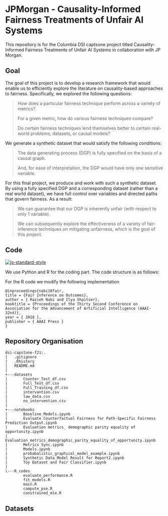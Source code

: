 # JPMorgan - Causality-Informed Fairness Treatments of Unfair AI Systems 

This repository is for the Columbia DSI captsone project titled Causality-Informed Fairness Treatments of Unfair AI Systems in collaboration with JP Morgan.

## Goal

The goal of this project is to develop a research framework that would enable us to efficiently explore the literature on causality-based approaches to fairness. Specifically, we explored the following questions:

>How does a particular fairness technique perform across a variety of metrics?.
>
>For a given metric, how do various fairness techniques compare?
>
>Do certain fairness techniques lend themselves better to certain real-world problems, datasets, or causal models?

We  generate a synthetic dataset that would satisfy the following conditions:
>The data generating process (DGP) is fully specified on the basis of a causal graph.
> 
>And, for ease of interpretation, the DGP would have only one sensitive variable.

For this final project, we produce and work with such a synthetic dataset. By using a fully specified DGP and a corresponding dataset (rather than a real world dataset), we have full control over variables and directed paths that govern fairness. As a result: 


>We can guarantee that our DGP is inherently unfair (with respect to only 1 variable).
>
>We can subsequently explore the effectiveness of a variety of fair-inference techniques on mitigating unfairness, which is the goal of this project. 


## Code 
[![js-standard-style](https://img.shields.io/badge/code%20style-standard-brightgreen.svg?style=flat)](https://github.com/feross/standard)


We use Python and R for the coding part. The code structure is as follows:

For the R code we modify the following implementation
```
@inproceedings{nabi18fair,
title = {Fair Inference on Outcomes},
author = { Razieh Nabi and Ilya Shpitser},
booktitle = {Proceedings of the Thirty Second Conference on Association for the Advancement of Artificial Intelligence (AAAI-32nd)},
year = { 2018 }, 
publisher = { AAAI Press }
}
```

## Repository Organisation

```
dsi-capstone-f21:.
|   .gitignore
|   .Rhistory
|   README.md
|
+---datasets
|       Counter_Test_df.csv
|       Full_Test_df.csv
|       Full_Training_df.csv
|       intervantion.csv
|       law_data.csv
|       no_intervention.csv
|
+---notebooks
|       Baseline_Models.ipynb
|       Evaluate Counterfactual Fairness for Path-Specific Fairness Prediction Output.ipynb
|       Evaluation metrics_ demographic parity equality of opportunity.ipynb
|       Evaluation_metrics_demographic_parity_equality_of_opportunity.ipynb
|       Metrics Sync.ipynb
|       Models.ipynb
|       probabalistic_graphical_model_example.ipynb
|       Synthetic Data_Model Result for Report2.ipynb
|       Toy Dataset and Fair Classifier.ipynb
|
\---R_codes
        evaluate_performance.R
        fit_models.R
        main.R
        compute_pse.R
        constrained_mle.R
```

## Datasets

